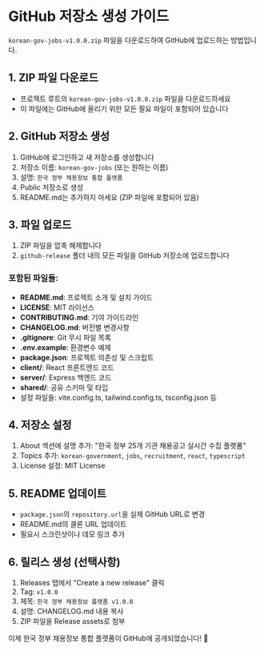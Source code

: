 # GitHub 저장소 생성 가이드

`korean-gov-jobs-v1.0.0.zip` 파일을 다운로드하여 GitHub에 업로드하는 방법입니다.

## 1. ZIP 파일 다운로드
- 프로젝트 루트의 `korean-gov-jobs-v1.0.0.zip` 파일을 다운로드하세요
- 이 파일에는 GitHub에 올리기 위한 모든 필요 파일이 포함되어 있습니다

## 2. GitHub 저장소 생성
1. GitHub에 로그인하고 새 저장소를 생성합니다
2. 저장소 이름: `korean-gov-jobs` (또는 원하는 이름)
3. 설명: `한국 정부 채용정보 통합 플랫폼`
4. Public 저장소로 생성
5. README.md는 추가하지 마세요 (ZIP 파일에 포함되어 있음)

## 3. 파일 업로드
1. ZIP 파일을 압축 해제합니다
2. `github-release` 폴더 내의 모든 파일을 GitHub 저장소에 업로드합니다

### 포함된 파일들:
- **README.md**: 프로젝트 소개 및 설치 가이드
- **LICENSE**: MIT 라이선스
- **CONTRIBUTING.md**: 기여 가이드라인  
- **CHANGELOG.md**: 버전별 변경사항
- **.gitignore**: Git 무시 파일 목록
- **.env.example**: 환경변수 예제
- **package.json**: 프로젝트 의존성 및 스크립트
- **client/**: React 프론트엔드 코드
- **server/**: Express 백엔드 코드
- **shared/**: 공유 스키마 및 타입
- 설정 파일들: vite.config.ts, tailwind.config.ts, tsconfig.json 등

## 4. 저장소 설정
1. About 섹션에 설명 추가: "한국 정부 25개 기관 채용공고 실시간 수집 플랫폼"
2. Topics 추가: `korean-government`, `jobs`, `recruitment`, `react`, `typescript`
3. License 설정: MIT License

## 5. README 업데이트
- `package.json`의 `repository.url`을 실제 GitHub URL로 변경
- README.md의 클론 URL 업데이트
- 필요시 스크린샷이나 데모 링크 추가

## 6. 릴리스 생성 (선택사항)
1. Releases 탭에서 "Create a new release" 클릭
2. Tag: `v1.0.0`
3. 제목: `한국 정부 채용정보 플랫폼 v1.0.0`
4. 설명: CHANGELOG.md 내용 복사
5. ZIP 파일을 Release assets로 첨부

이제 한국 정부 채용정보 통합 플랫폼이 GitHub에 공개되었습니다! 🎉
